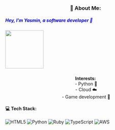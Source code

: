 <h3 align=center> 💫 About Me: </h3>
<p align=center>
<h5 align=center, style="color:blue">Hey, I'm Yasmin, a software developer 👋</h5>
<kbd><img src="https://media.giphy.com/media/ZSZTGUtpQr0u7cfveB/giphy.gif" width="120" height="120" /></kbd>
<h3></h3>
<p style="text-align:center"><strong>Interests:</strong><br />
&nbsp;- Python 🐍<br />
&nbsp;- Cloud ☁️<br />
&nbsp;- Game development 👾</p>
</p>

<h4> 💻 Tech Stack: </h4>

![HTML5](https://img.shields.io/badge/html5-%23E34F26.svg?style=for-the-badge&logo=html5&logoColor=white) ![Python](https://img.shields.io/badge/python-3670A0?style=for-the-badge&logo=python&logoColor=ffdd54) ![Ruby](https://img.shields.io/badge/ruby-%23CC342D.svg?style=for-the-badge&logo=ruby&logoColor=white) ![TypeScript](https://img.shields.io/badge/typescript-%23007ACC.svg?style=for-the-badge&logo=typescript&logoColor=white) ![AWS](https://img.shields.io/badge/AWS-%23FF9900.svg?style=for-the-badge&logo=amazon-aws&logoColor=white)


